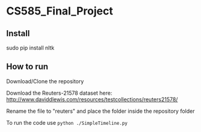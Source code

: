 # CS585_Final_Project

## Install

sudo pip install nltk

## How to run

Download/Clone the repository

Download the Reuters-21578 dataset here: http://www.daviddlewis.com/resources/testcollections/reuters21578/

Rename the file to "reuters" and place the folder inside the repository folder

To run the code use <code>python ./SimpleTimeline.py</code>
